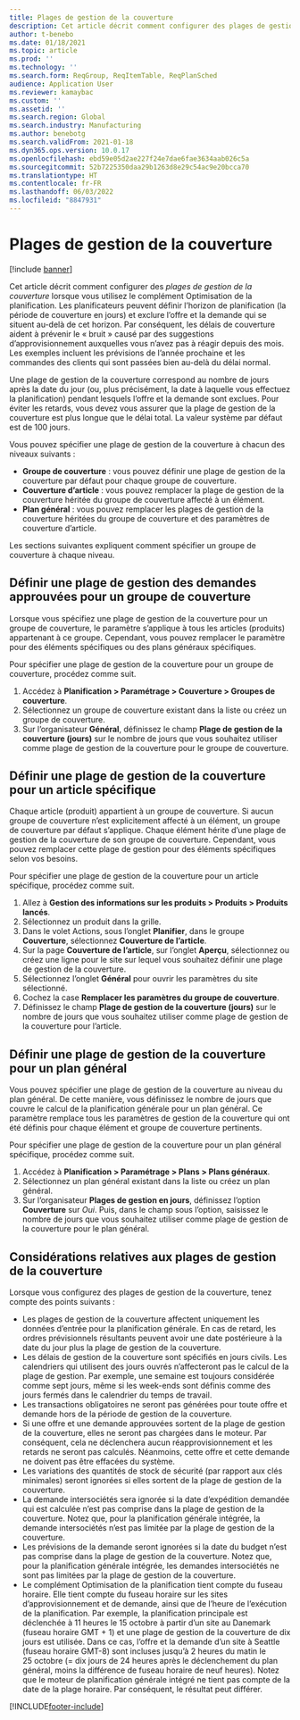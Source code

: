 ```yaml
---
title: Plages de gestion de la couverture
description: Cet article décrit comment configurer des plages de gestion de la couverture lorsque vous utilisez le complément Optimisation de la planification. Une plage de gestion de la couverture indique votre horizon de planification et votre limite.
author: t-benebo
ms.date: 01/18/2021
ms.topic: article
ms.prod: ''
ms.technology: ''
ms.search.form: ReqGroup, ReqItemTable, ReqPlanSched
audience: Application User
ms.reviewer: kamaybac
ms.custom: ''
ms.assetid: ''
ms.search.region: Global
ms.search.industry: Manufacturing
ms.author: benebotg
ms.search.validFrom: 2021-01-18
ms.dyn365.ops.version: 10.0.17
ms.openlocfilehash: ebd59e05d2ae227f24e7dae6fae3634aab026c5a
ms.sourcegitcommit: 52b7225350daa29b1263d8e29c54ac9e20bcca70
ms.translationtype: HT
ms.contentlocale: fr-FR
ms.lasthandoff: 06/03/2022
ms.locfileid: "8847931"
---
```

# <a name="coverage-time-fences"></a>Plages de gestion de la couverture

[!include [banner](../../includes/banner.md)]

Cet article décrit comment configurer des *plages de gestion de la couverture* lorsque vous utilisez le complément Optimisation de la planification. Les planificateurs peuvent définir l’horizon de planification (la période de couverture en jours) et exclure l’offre et la demande qui se situent au-delà de cet horizon. Par conséquent, les délais de couverture aident à prévenir le « bruit » causé par des suggestions d’approvisionnement auxquelles vous n’avez pas à réagir depuis des mois. Les exemples incluent les prévisions de l’année prochaine et les commandes des clients qui sont passées bien au-delà du délai normal.

Une plage de gestion de la couverture correspond au nombre de jours après la date du jour (ou, plus précisément, la date à laquelle vous effectuez la planification) pendant lesquels l’offre et la demande sont exclues. Pour éviter les retards, vous devez vous assurer que la plage de gestion de la couverture est plus longue que le délai total. La valeur système par défaut est de 100 jours.

Vous pouvez spécifier une plage de gestion de la couverture à chacun des niveaux suivants :

- **Groupe de couverture** : vous pouvez définir une plage de gestion de la couverture par défaut pour chaque groupe de couverture.
- **Couverture d’article** : vous pouvez remplacer la plage de gestion de la couverture héritée du groupe de couverture affecté à un élément.
- **Plan général** : vous pouvez remplacer les plages de gestion de la couverture héritées du groupe de couverture et des paramètres de couverture d’article.

Les sections suivantes expliquent comment spécifier un groupe de couverture à chaque niveau.

## <a name="set-a-coverage-time-fence-for-a-coverage-group"></a>Définir une plage de gestion des demandes approuvées pour un groupe de couverture

Lorsque vous spécifiez une plage de gestion de la couverture pour un groupe de couverture, le paramètre s’applique à tous les articles (produits) appartenant à ce groupe. Cependant, vous pouvez remplacer le paramètre pour des éléments spécifiques ou des plans généraux spécifiques.

Pour spécifier une plage de gestion de la couverture pour un groupe de couverture, procédez comme suit.

1. Accédez à **Planification \> Paramétrage \> Couverture \> Groupes de couverture**.
1. Sélectionnez un groupe de couverture existant dans la liste ou créez un groupe de couverture.
1. Sur l’organisateur **Général**, définissez le champ **Plage de gestion de la couverture (jours)** sur le nombre de jours que vous souhaitez utiliser comme plage de gestion de la couverture pour le groupe de couverture.

## <a name="set-a-coverage-time-fence-for-a-specific-item"></a>Définir une plage de gestion de la couverture pour un article spécifique

Chaque article (produit) appartient à un groupe de couverture. Si aucun groupe de couverture n’est explicitement affecté à un élément, un groupe de couverture par défaut s’applique. Chaque élément hérite d’une plage de gestion de la couverture de son groupe de couverture. Cependant, vous pouvez remplacer cette plage de gestion pour des éléments spécifiques selon vos besoins.

Pour spécifier une plage de gestion de la couverture pour un article spécifique, procédez comme suit.

1. Allez à **Gestion des informations sur les produits \> Produits \> Produits lancés**.
1. Sélectionnez un produit dans la grille.
1. Dans le volet Actions, sous l’onglet **Planifier**, dans le groupe **Couverture**, sélectionnez **Couverture de l’article**.
1. Sur la page **Couverture de l’article**, sur l’onglet **Aperçu**, sélectionnez ou créez une ligne pour le site sur lequel vous souhaitez définir une plage de gestion de la couverture.
1. Sélectionnez l’onglet **Général** pour ouvrir les paramètres du site sélectionné.
1. Cochez la case **Remplacer les paramètres du groupe de couverture**.
1. Définissez le champ **Plage de gestion de la couverture (jours)** sur le nombre de jours que vous souhaitez utiliser comme plage de gestion de la couverture pour l’article.

## <a name="set-a-coverage-time-fence-for-a-specific-master-plan"></a>Définir une plage de gestion de la couverture pour un plan général

Vous pouvez spécifier une plage de gestion de la couverture au niveau du plan général. De cette manière, vous définissez le nombre de jours que couvre le calcul de la planification générale pour un plan général. Ce paramètre remplace tous les paramètres de gestion de la couverture qui ont été définis pour chaque élément et groupe de couverture pertinents.

Pour spécifier une plage de gestion de la couverture pour un plan général spécifique, procédez comme suit.

1. Accédez à **Planification \> Paramétrage \> Plans \> Plans généraux**.
1. Sélectionnez un plan général existant dans la liste ou créez un plan général.
1. Sur l’organisateur **Plages de gestion en jours**, définissez l’option **Couverture** sur *Oui*. Puis, dans le champ sous l’option, saisissez le nombre de jours que vous souhaitez utiliser comme plage de gestion de la couverture pour le plan général.

## <a name="considerations-for-coverage-time-fences"></a>Considérations relatives aux plages de gestion de la couverture

Lorsque vous configurez des plages de gestion de la couverture, tenez compte des points suivants :

- Les plages de gestion de la couverture affectent uniquement les données d’entrée pour la planification générale. En cas de retard, les ordres prévisionnels résultants peuvent avoir une date postérieure à la date du jour plus la plage de gestion de la couverture.
- Les délais de gestion de la couverture sont spécifiés en jours civils. Les calendriers qui utilisent des jours ouvrés n’affecteront pas le calcul de la plage de gestion. Par exemple, une semaine est toujours considérée comme sept jours, même si les week-ends sont définis comme des jours fermés dans le calendrier du temps de travail.
- Les transactions obligatoires ne seront pas générées pour toute offre et demande hors de la période de gestion de la couverture.
- Si une offre et une demande approuvées sortent de la plage de gestion de la couverture, elles ne seront pas chargées dans le moteur. Par conséquent, cela ne déclenchera aucun réapprovisionnement et les retards ne seront pas calculés. Néanmoins, cette offre et cette demande ne doivent pas être effacées du système.
- Les variations des quantités de stock de sécurité (par rapport aux clés minimales) seront ignorées si elles sortent de la plage de gestion de la couverture.
- La demande intersociétés sera ignorée si la date d’expédition demandée qui est calculée n’est pas comprise dans la plage de gestion de la couverture. Notez que, pour la planification générale intégrée, la demande intersociétés n’est pas limitée par la plage de gestion de la couverture.
- Les prévisions de la demande seront ignorées si la date du budget n’est pas comprise dans la plage de gestion de la couverture. Notez que, pour la planification générale intégrée, les demandes intersociétés ne sont pas limitées par la plage de gestion de la couverture.
- Le complément Optimisation de la planification tient compte du fuseau horaire. Elle tient compte du fuseau horaire sur les sites d’approvisionnement et de demande, ainsi que de l’heure de l’exécution de la planification. Par exemple, la planification principale est déclenchée à 11 heures le 15 octobre à partir d’un site au Danemark (fuseau horaire GMT + 1) et une plage de gestion de la couverture de dix jours est utilisée. Dans ce cas, l’offre et la demande d’un site à Seattle (fuseau horaire GMT-8) sont incluses jusqu’à 2 heures du matin le 25 octobre (= dix jours de 24 heures après le déclenchement du plan général, moins la différence de fuseau horaire de neuf heures). Notez que le moteur de planification générale intégré ne tient pas compte de la date de la plage horaire. Par conséquent, le résultat peut différer.


[!INCLUDE[footer-include](../../../includes/footer-banner.md)]